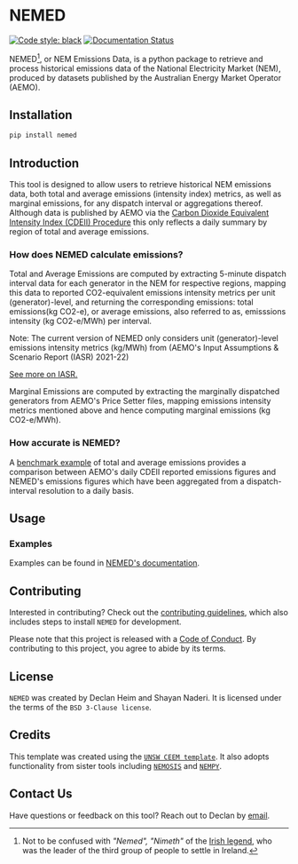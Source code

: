 # NEMED

[![Code style: black](https://img.shields.io/badge/code%20style-black-000000.svg)](https://github.com/psf/black)
[![Documentation Status](https://readthedocs.org/projects/nemed/badge/?version=latest)](https://nemed.readthedocs.io/en/latest/?badge=latest)

NEMED[^1], or NEM Emissions Data, is a python package to retrieve and process historical emissions data of the National Electricity Market (NEM), produced by datasets published by the Australian Energy Market Operator (AEMO).

[^1]: Not to be confused with *"Nemed", "Nimeth"* of the [Irish legend](https://en.wikipedia.org/wiki/Nemed), who was the leader of the third group of people to settle in Ireland.

## Installation
```bash
pip install nemed
```

## Introduction

This tool is designed to allow users to retrieve historical NEM emissions data, both total and average emissions (intensity index) metrics, as well as marginal emissions, for any dispatch interval or aggregations thereof. Although data is published by AEMO via the [Carbon Dioxide Equivalent Intensity Index (CDEII) Procedure](https://www.aemo.com.au/energy-systems/electricity/national-electricity-market-nem/market-operations/settlements-and-payments/settlements/carbon-dioxide-equivalent-intensity-index) this only reflects a daily summary by region of total and average emissions.

### How does NEMED calculate emissions?
Total and Average Emissions are computed by extracting 5-minute dispatch interval data for each generator in the NEM for respective regions, mapping this data to reported CO2-equivalent emissions intensity metrics per unit (generator)-level, and returning the corresponding emissions: total emissions(kg CO2-e), or average emissions, also referred to as, emisssions intensity (kg CO2-e/MWh) per interval. 

Note:
The current version of NEMED only considers unit (generator)-level emissions intensity metrics (kg/MWh) from (AEMO's Input Assumptions & Scenario Report (IASR) 2021-22)

[See more on IASR.](https://www.aemo.com.au/energy-systems/major-publications/integrated-system-plan-isp/2022-integrated-system-plan-isp/current-inputs-assumptions-and-scenarios)

Marginal Emissions are computed by extracting the marginally dispatched generators from AEMO's Price Setter files, mapping emissions intensity metrics mentioned above and hence computing marginal emissions (kg CO2-e/MWh).

### How accurate is NEMED?
A [benchmark example](https://nemed.readthedocs.io/en/latest/examples/example_1.html) of total and average emissions provides a comparison between AEMO's daily CDEII reported emissions figures and NEMED's emissions figures which have been aggregated from a dispatch-interval resolution to a daily basis.   


## Usage

### Examples
Examples can be found in [NEMED's documentation](https://nemed.readthedocs.io/en/latest/examples/example_1.html).

## Contributing
Interested in contributing? Check out the [contributing guidelines](CONTRIBUTING.md), which also includes steps to install `NEMED` for development.

Please note that this project is released with a [Code of Conduct](CONDUCT.md). By contributing to this project, you agree to abide by its terms.

## License
`NEMED` was created by Declan Heim and Shayan Naderi. It is licensed under the terms of the `BSD 3-Clause license`.

## Credits
This template was created using the [`UNSW CEEM template`](https://github.com/UNSW-CEEM/ceem-python-template). It also adopts functionality from sister tools including [`NEMOSIS`](https://github.com/UNSW-CEEM/NEMOSIS) and [`NEMPY`](https://github.com/UNSW-CEEM/nempy).

## Contact Us
Have questions or feedback on this tool? Reach out to Declan by [email](mailto:d.heim@unsw.edu.au).